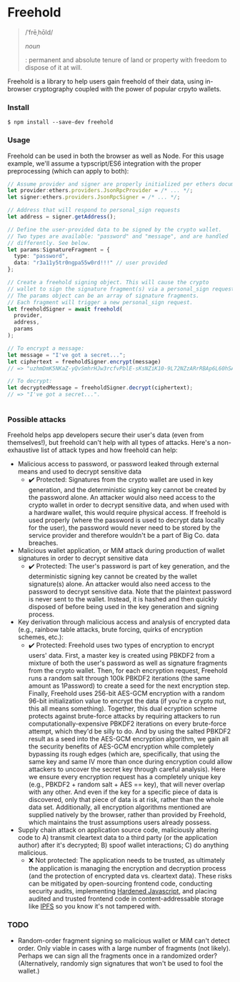 # Freehold

>  /ˈfrēˌhōld/
>  
> _noun_
>  
>  : permanent and absolute tenure of land or property with freedom to dispose of it at will.

Freehold is a library to help users gain freehold of their data, using in-browser cryptography coupled with the power of popular crpyto wallets. 

### Install

```
$ npm install --save-dev freehold
```

### Usage

Freehold can be used in both the browser as well as Node. For this usage example, we'll assume a typscript/ES6 integration with the proper preprocessing (which can apply to both):
 
```typescript
// Assume provider and signer are properly initialized per ethers documentation
let provider:ethers.providers.JsonRpcProvider = /* ... */; 
let signer:ethers.providers.JsonRpcSigner = /* ... */;

// Address that will respond to personal_sign requests
let address = signer.getAddress();

// Define the user-provided data to be signed by the crypto wallet.
// Two types are available: "password" and "message", and are handled
// differently. See below. 
let params:SignatureFragment = {
  type: "password",
  data: "r3a11y5tr0ngpa55w0rd!!!" // user provided
};

// Create a freehold signing object. This will cause the crypto
// wallet to sign the signature fragment(s) via a personal_sign request.
// The params object can be an array of signature fragments.
// Each fragment will trigger a new personal_sign request.
let freeholdSigner = await freehold(
  provider,
  address, 
  params
);

// To encrypt a message:
let message = "I've got a secret...";
let ciphertext = freeholdSigner.encrypt(message)
// => "uzhmDmK5NKaZ-yQvSmhrHJw3rcfvPblE-sKsNZiK10-9L72NZzARrRBAp6L60hSA"

// To decrypt:
let decryptedMessage = freeholdSigner.decrypt(ciphertext);
// => "I've got a secret...".
  
```

### Possible attacks

Freehold helps app developers secure their user's data (even from themselves!), but freehold can't help with all types of attacks. Here's a non-exhaustive list of attack types and how freehold can help:

* Malicious access to password, or password leaked through external means and used to decrypt sensitive data
  * ✔️ Protected: Signatures from the crypto wallet are used in key generation, and the deterministic signing key cannot be created by the password alone. An attacker would also need access to the crypto wallet in order to decrypt sensitive data, and when used with a hardware wallet, this would require physical access. If freehold is used properly (where the password is used to decrypt data locally for the user), the password would never need to be stored by the service provider and therefore wouldn't be a part of Big Co. data breaches.
* Malicious wallet application, or MiM attack during production of wallet signatures in order to decrypt sensitive data
  * ✔️ Protected: The user's password is part of key generation, and the deterministic signing key cannot be created by the wallet signature(s) alone. An attacker would also need access to the password to decrypt sensitive data. Note that the plaintext password is never sent to the wallet. Instead, it is hashed and then quickly disposed of before being used in the key generation and signing process.
* Key derivation through malicious access and analysis of encrypted data (e.g., rainbow table attacks, brute forcing, quirks of encryption schemes, etc.):
  * ✔️ Protected: Freehold uses two types of encryption to encrypt users' data. First, a master key is created using PBKDF2 from a mixture of both the user's password as well as signature fragments from the crypto wallet. Then, for each encryption request, Freehold runs a random salt through 100k PBKDF2 iterations (the same amount as 1Password) to create a seed for the next encryption step. Finally, Freehold uses 256-bit AES-GCM encryption with a random 96-bit initialization value to encrypt the data (if you're a crypto nut, this all means something). Together, this dual ecryption scheme protects against brute-force attacks by requiring attackers to run computationally-expensive PBKDF2 iterations on every brute-force attempt, which they'd be silly to do. And by using the salted PBKDF2 result as a seed into the AES-GCM encryption algorithm, we gain all the security benefits of AES-GCM encryption while completely bypassing its rough edges (which are, specifically, that using the same key and same IV more than once during encryption could allow attackers to uncover the secret key through careful analysis). Here we ensure every encryption request has a completely unique key (e.g., PBKDF2 + random salt + AES == key), that will never overlap with any other. And even if the key for a specific piece of data is discovered, only that piece of data is at risk, rather than the whole data set. Additionally, all encryption algorithms mentioned are supplied natively by the browser, rather than provided by Freehold, which maintains the trust assumptions users already possess. 
* Supply chain attack on application source code, maliciously altering code to A) transmit cleartext data to a third party (or the application author) after it's decrypted; B) spoof wallet interactions; C) do anything malicious.
  * ❌ Not protected: The application needs to be trusted, as ultimately the application is managing the encryption and decryption process (and the protection of encrypted data vs. cleartext data). These risks can be mitigated by open-sourcing frontend code, conducting security audits, implementing [Hardened Javascript](https://agoric.com/wp-content/uploads/2021/10/Hardened-JavaScript.pdf), and placing audited and trusted frontend code in content-addressable storage like [IPFS](https://ipfs.io/) so you know it's not tampered with. 

### TODO

* Random-order fragment signing so malicious wallet or MiM can't detect order. Only viable in cases with a large number of fragments (not likely). Perhaps we can sign all the fragments once in a randomized order? (Alternatively, randomly sign signatures that won't be used to fool the wallet.)